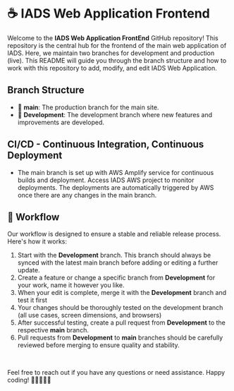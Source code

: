 # ☕️ IADS Web Application Frontend

Welcome to the **IADS Web Application FrontEnd** GitHub repository! This repository is the central hub for the frontend of the main web application of IADS. Here, we maintain two branches for development and production (live). This README will guide you through the branch structure and how to work with this repository to add, modify, and edit IADS Web Application.

## Branch Structure
- 🚀 **main**: The production branch for the main site.
- 🌱 **Development**: The development branch where new features and improvements are developed.

## CI/CD - Continuous Integration, Continuous Deployment
- The main branch is set up with AWS Amplify service for continuous builds and deployment. Access IADS AWS project to monitor deployments. The deployments are automatically triggered by AWS once there are any changes in the main branch.

## 🚨 Workflow
Our workflow is designed to ensure a stable and reliable release process. Here's how it works:

1. Start with the **Development** branch. This branch should always be synced with the latest main branch before adding or editing a further update.
2. Create a feature or change a specific branch from **Development** for your work, name it however you like.
3. When your edit is complete, merge it with the **Development** branch and test it first
4. Your changes should be thoroughly tested on the development branch (all use cases, screen dimensions, and browsers)
5. After successful testing, create a pull request from **Development** to the respective **main** branch.
7. Pull requests from **Development** to **main** branches should be carefully reviewed before merging to ensure quality and stability.

<br />

Feel free to reach out if you have any questions or need assistance. Happy coding! 🚀👩‍💻👨‍💻

